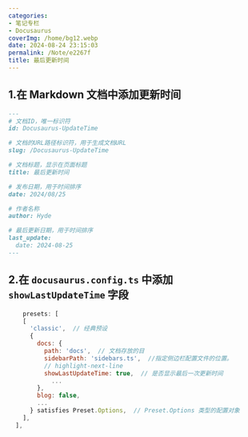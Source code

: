 ```yaml
---
categories:
- 笔记专栏
- Docusaurus
coverImg: /home/bg12.webp
date: 2024-08-24 23:15:03
permalink: /Note/e2267f
title: 最后更新时间
---
```

## 1.在 Markdown 文档中添加更新时间

```markdown
---
# 文档ID，唯一标识符
id: Docusaurus-UpdateTime

# 文档的URL路径标识符，用于生成文档URL
slug: /Docusaurus-UpdateTime

# 文档标题，显示在页面标题
title: 最后更新时间

# 发布日期，用于时间排序
date: 2024/08/25

# 作者名称
author: Hyde

# 最后更新日期，用于时间排序
last_update:
  date: 2024-08-25
---
```

## 2.在 `docusaurus.config.ts` 中添加 `showLastUpdateTime` 字段

```js
    presets: [
    [
      'classic',  // 经典预设
      {
        docs: {
          path: 'docs',  // 文档存放的目
          sidebarPath: 'sidebars.ts',  //指定侧边栏配置文件的位置。
          // highlight-next-line
          showLastUpdateTime: true,  // 是否显示最后一次更新时间
            ...
        },
        blog: false,
        ...
      } satisfies Preset.Options,  // Preset.Options 类型的配置对象
    ],
  ],
```
